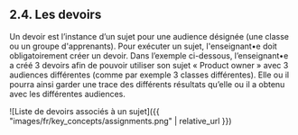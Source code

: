 ## 2.4. Les devoirs

Un devoir est l’instance d’un sujet pour une audience désignée (une classe ou un 
groupe d'apprenants). Pour exécuter un sujet, l'enseignant•e doit obligatoirement créer un devoir. Dans l’exemple ci-dessous, 
l’enseignant•e a créé 3 devoirs afin de pouvoir utiliser son sujet « Product owner » avec 3 audiences différentes 
(comme par exemple 3 classes différentes). Elle ou il pourra ainsi garder une trace des différents 
résultats qu’elle ou il a obtenu avec les différentes audiences.

![Liste de devoirs associés à un sujet]({{ "images/fr/key_concepts/assignments.png" | relative_url }})